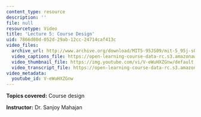 ```yaml
---
content_type: resource
description: ''
file: null
resourcetype: Video
title: 'Lecture 5: Course Design'
uid: 7866d80d-052d-29ab-12cc-24714caf413c
video_files:
  archive_url: http://www.archive.org/download/MIT5-95JS09/mit-5_95j-s09-lec05_300k_pano.mp4
  video_captions_file: https://open-learning-course-data-rc.s3.amazonaws.com/5-95j-teaching-college-level-science-and-engineering-spring-2009/e019bfc8fb4c58beaaf8de61264cd366_V-eWuHXZGnw.vtt
  video_thumbnail_file: https://img.youtube.com/vi/V-eWuHXZGnw/default.jpg
  video_transcript_file: https://open-learning-course-data-rc.s3.amazonaws.com/5-95j-teaching-college-level-science-and-engineering-spring-2009/d348d96ddb61e5229449fceab0739d7d_V-eWuHXZGnw.pdf
video_metadata:
  youtube_id: V-eWuHXZGnw
---
```


**Topics covered:** Course design  
  
**Instructor:** Dr. Sanjoy Mahajan